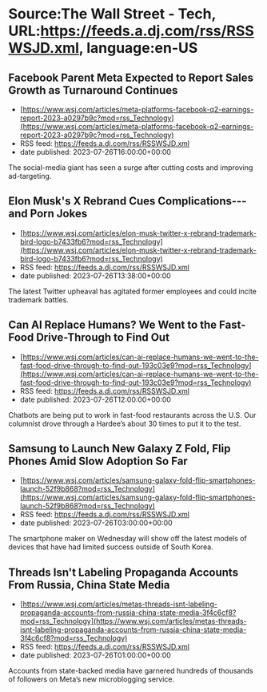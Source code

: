# Source:The Wall Street - Tech, URL:https://feeds.a.dj.com/rss/RSSWSJD.xml, language:en-US

## Facebook Parent Meta Expected to Report Sales Growth as Turnaround Continues
 - [https://www.wsj.com/articles/meta-platforms-facebook-q2-earnings-report-2023-a0297b9c?mod=rss_Technology](https://www.wsj.com/articles/meta-platforms-facebook-q2-earnings-report-2023-a0297b9c?mod=rss_Technology)
 - RSS feed: https://feeds.a.dj.com/rss/RSSWSJD.xml
 - date published: 2023-07-26T16:00:00+00:00

The social-media giant has seen a surge after cutting costs and improving ad-targeting.

## Elon Musk's X Rebrand Cues Complications---and Porn Jokes
 - [https://www.wsj.com/articles/elon-musk-twitter-x-rebrand-trademark-bird-logo-b7433fb6?mod=rss_Technology](https://www.wsj.com/articles/elon-musk-twitter-x-rebrand-trademark-bird-logo-b7433fb6?mod=rss_Technology)
 - RSS feed: https://feeds.a.dj.com/rss/RSSWSJD.xml
 - date published: 2023-07-26T13:38:00+00:00

The latest Twitter upheaval has agitated former employees and could incite trademark battles.

## Can AI Replace Humans? We Went to the Fast-Food Drive-Through to Find Out
 - [https://www.wsj.com/articles/can-ai-replace-humans-we-went-to-the-fast-food-drive-through-to-find-out-193c03e9?mod=rss_Technology](https://www.wsj.com/articles/can-ai-replace-humans-we-went-to-the-fast-food-drive-through-to-find-out-193c03e9?mod=rss_Technology)
 - RSS feed: https://feeds.a.dj.com/rss/RSSWSJD.xml
 - date published: 2023-07-26T12:00:00+00:00

Chatbots are being put to work in fast-food restaurants across the U.S. Our columnist drove through a Hardee’s about 30 times to put it to the test.

## Samsung to Launch New Galaxy Z Fold, Flip Phones Amid Slow Adoption So Far
 - [https://www.wsj.com/articles/samsung-galaxy-fold-flip-smartphones-launch-52f9b868?mod=rss_Technology](https://www.wsj.com/articles/samsung-galaxy-fold-flip-smartphones-launch-52f9b868?mod=rss_Technology)
 - RSS feed: https://feeds.a.dj.com/rss/RSSWSJD.xml
 - date published: 2023-07-26T03:00:00+00:00

The smartphone maker on Wednesday will show off the latest models of devices that have had limited success outside of South Korea.

## Threads Isn't Labeling Propaganda Accounts From Russia, China State Media
 - [https://www.wsj.com/articles/metas-threads-isnt-labeling-propaganda-accounts-from-russia-china-state-media-3f4c6cf8?mod=rss_Technology](https://www.wsj.com/articles/metas-threads-isnt-labeling-propaganda-accounts-from-russia-china-state-media-3f4c6cf8?mod=rss_Technology)
 - RSS feed: https://feeds.a.dj.com/rss/RSSWSJD.xml
 - date published: 2023-07-26T01:00:00+00:00

Accounts from state-backed media have garnered hundreds of thousands of followers on Meta’s new microblogging service.

